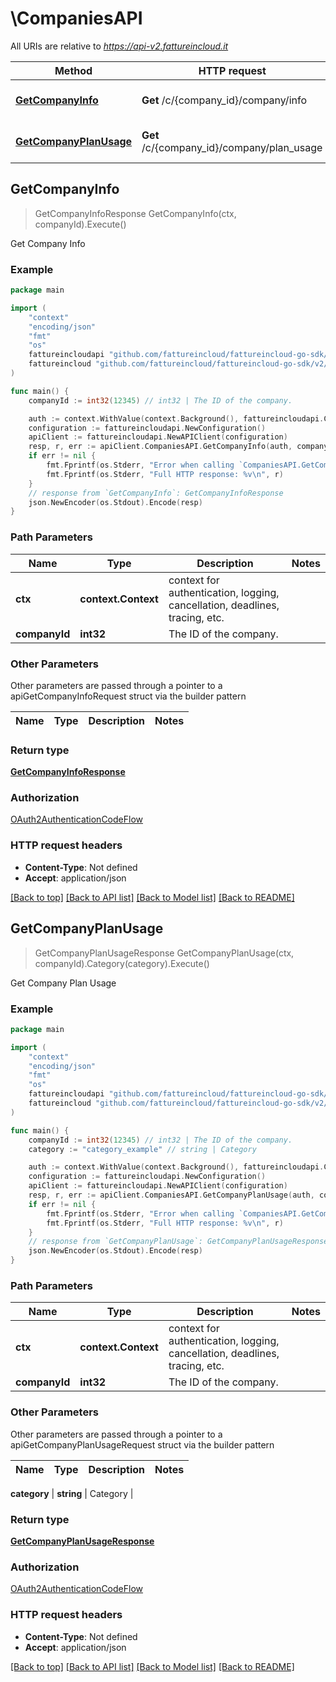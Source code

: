 # \CompaniesAPI

All URIs are relative to *https://api-v2.fattureincloud.it*

Method | HTTP request | Description
------------- | ------------- | -------------
[**GetCompanyInfo**](CompaniesAPI.md#GetCompanyInfo) | **Get** /c/{company_id}/company/info | Get Company Info
[**GetCompanyPlanUsage**](CompaniesAPI.md#GetCompanyPlanUsage) | **Get** /c/{company_id}/company/plan_usage | Get Company Plan Usage



## GetCompanyInfo

> GetCompanyInfoResponse GetCompanyInfo(ctx, companyId).Execute()

Get Company Info



### Example

```go
package main

import (
	"context"
	"encoding/json"
	"fmt"
	"os"
	fattureincloudapi "github.com/fattureincloud/fattureincloud-go-sdk/v2/api"
	fattureincloud "github.com/fattureincloud/fattureincloud-go-sdk/v2/model"
)

func main() {
	companyId := int32(12345) // int32 | The ID of the company.

	auth := context.WithValue(context.Background(), fattureincloudapi.ContextAccessToken, "ACCESS_TOKEN")
	configuration := fattureincloudapi.NewConfiguration()
	apiClient := fattureincloudapi.NewAPIClient(configuration)
	resp, r, err := apiClient.CompaniesAPI.GetCompanyInfo(auth, companyId).Execute()
	if err != nil {
		fmt.Fprintf(os.Stderr, "Error when calling `CompaniesAPI.GetCompanyInfo``: %v\n", err)
		fmt.Fprintf(os.Stderr, "Full HTTP response: %v\n", r)
	}
	// response from `GetCompanyInfo`: GetCompanyInfoResponse
	json.NewEncoder(os.Stdout).Encode(resp)
}
```

### Path Parameters


Name | Type | Description  | Notes
------------- | ------------- | ------------- | -------------
**ctx** | **context.Context** | context for authentication, logging, cancellation, deadlines, tracing, etc.
**companyId** | **int32** | The ID of the company. | 

### Other Parameters

Other parameters are passed through a pointer to a apiGetCompanyInfoRequest struct via the builder pattern


Name | Type | Description  | Notes
------------- | ------------- | ------------- | -------------


### Return type

[**GetCompanyInfoResponse**](GetCompanyInfoResponse.md)

### Authorization

[OAuth2AuthenticationCodeFlow](../README.md#OAuth2AuthenticationCodeFlow)

### HTTP request headers

- **Content-Type**: Not defined
- **Accept**: application/json

[[Back to top]](#) [[Back to API list]](../README.md#documentation-for-api-endpoints)
[[Back to Model list]](../README.md#documentation-for-models)
[[Back to README]](../README.md)


## GetCompanyPlanUsage

> GetCompanyPlanUsageResponse GetCompanyPlanUsage(ctx, companyId).Category(category).Execute()

Get Company Plan Usage



### Example

```go
package main

import (
	"context"
	"encoding/json"
	"fmt"
	"os"
	fattureincloudapi "github.com/fattureincloud/fattureincloud-go-sdk/v2/api"
	fattureincloud "github.com/fattureincloud/fattureincloud-go-sdk/v2/model"
)

func main() {
	companyId := int32(12345) // int32 | The ID of the company.
	category := "category_example" // string | Category

	auth := context.WithValue(context.Background(), fattureincloudapi.ContextAccessToken, "ACCESS_TOKEN")
	configuration := fattureincloudapi.NewConfiguration()
	apiClient := fattureincloudapi.NewAPIClient(configuration)
	resp, r, err := apiClient.CompaniesAPI.GetCompanyPlanUsage(auth, companyId).Category(category).Execute()
	if err != nil {
		fmt.Fprintf(os.Stderr, "Error when calling `CompaniesAPI.GetCompanyPlanUsage``: %v\n", err)
		fmt.Fprintf(os.Stderr, "Full HTTP response: %v\n", r)
	}
	// response from `GetCompanyPlanUsage`: GetCompanyPlanUsageResponse
	json.NewEncoder(os.Stdout).Encode(resp)
}
```

### Path Parameters


Name | Type | Description  | Notes
------------- | ------------- | ------------- | -------------
**ctx** | **context.Context** | context for authentication, logging, cancellation, deadlines, tracing, etc.
**companyId** | **int32** | The ID of the company. | 

### Other Parameters

Other parameters are passed through a pointer to a apiGetCompanyPlanUsageRequest struct via the builder pattern


Name | Type | Description  | Notes
------------- | ------------- | ------------- | -------------

 **category** | **string** | Category | 

### Return type

[**GetCompanyPlanUsageResponse**](GetCompanyPlanUsageResponse.md)

### Authorization

[OAuth2AuthenticationCodeFlow](../README.md#OAuth2AuthenticationCodeFlow)

### HTTP request headers

- **Content-Type**: Not defined
- **Accept**: application/json

[[Back to top]](#) [[Back to API list]](../README.md#documentation-for-api-endpoints)
[[Back to Model list]](../README.md#documentation-for-models)
[[Back to README]](../README.md)

